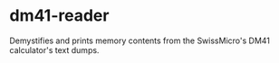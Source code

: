 # dm41-reader
Demystifies and prints memory contents from the SwissMicro's DM41 calculator's text dumps.
